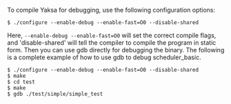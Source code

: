 To compile Yaksa for debugging, use the following configuration options:
```
$ ./configure --enable-debug --enable-fast=O0 --disable-shared
```
Here, `--enable-debug --enable-fast=O0` will set the correct compile flags, and 'disable-shared' will tell the compiler to compile the program in static form.  Then you can use gdb directly for debugging the binary.
The following is a complete example of how to use gdb to debug scheduler_basic.
```
$ ./configure --enable-debug --enable-fast=O0 --disable-shared
$ make
$ cd test
$ make
$ gdb ./test/simple/simple_test
```